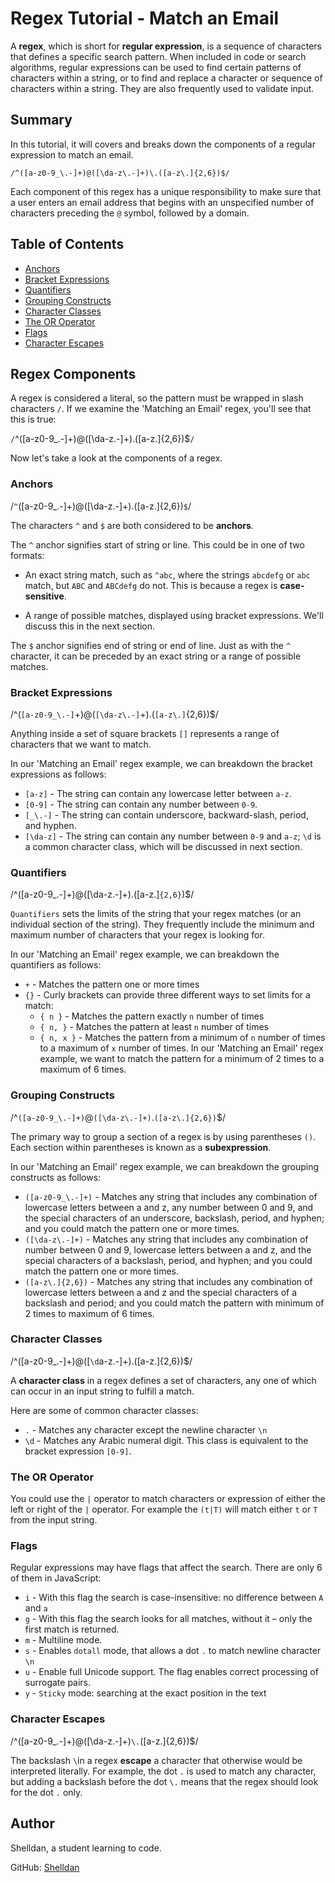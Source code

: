 # Regex Tutorial - Match an Email 

A **regex**, which is short for **regular expression**, is a sequence of characters that defines a specific search pattern. When included in code or search algorithms, regular expressions can be used to find certain patterns of characters within a string, or to find and replace a character or sequence of characters within a string. They are also frequently used to validate input. 

## Summary

In this tutorial, it will covers and breaks down the components of a regular expression to match an email. 

`/^([a-z0-9_\.-]+)@([\da-z\.-]+)\.([a-z\.]{2,6})$/`

Each component of this regex has a unique responsibility to make sure that a user enters an email address that begins with an unspecified number of characters preceding the `@` symbol, followed by a domain.

## Table of Contents

- [Anchors](#anchors)
- [Bracket Expressions](#bracket-expressions)
- [Quantifiers](#quantifiers)
- [Grouping Constructs](#grouping-constructs)
- [Character Classes](#character-classes)
- [The OR Operator](#the-or-operator)
- [Flags](#flags)
- [Character Escapes](#character-escapes)

## Regex Components

A regex is considered a literal, so the pattern must be wrapped in slash characters `/`. If we examine the 'Matching an Email' regex, you'll see that this is true:

`/`^([a-z0-9_\.-]+)@([\da-z\.-]+)\.([a-z\.]{2,6})$`/`

Now let's take a look at the components of a regex. 

### Anchors

/`^`([a-z0-9_\.-]+)@([\da-z\.-]+)\.([a-z\.]{2,6})`$`/

The characters `^` and `$` are both considered to be **anchors**.

The `^` anchor signifies start of string or line. This could be in one of two formats:

* An exact string match, such as `^abc`, where the strings `abcdefg` or `abc` match, but `ABC` and `ABCdefg` do not. This is because a regex is **case-sensitive**.

* A range of possible matches, displayed using bracket expressions. We'll discuss this in the next section. 

The `$` anchor signifies end of string or end of line. Just as with the `^` character, it can be preceded by an exact string or a range of possible matches. 


### Bracket Expressions
/^(`[a-z0-9_\.-]`+)@(`[\da-z\.-]`+)\.(`[a-z\.]`{2,6})$/

Anything inside a set of square brackets `[]` represents a range of characters that we want to match. 

In our 'Matching an Email' regex example, we can breakdown the bracket expressions as follows: 

* `[a-z]` - The string can contain any lowercase letter between `a-z`. 
* `[0-9]` - The string can contain any number between `0-9`.
* `[_\.-]` - The string can contain underscore, backward-slash, period, and hyphen.
* `[\da-z]` - The string can contain any number between `0-9` and `a-z`; `\d` is a common character class, which will be discussed in next section.

### Quantifiers
/^([a-z0-9_\.-]+)@([\da-z\.-]+)\.([a-z\.]`{2,6}`)$/

`Quantifiers` sets the limits of the string that your regex matches (or an individual section of the string). They frequently include the minimum and maximum number of characters that your regex is looking for. 

In our 'Matching an Email' regex example, we can breakdown the quantifiers as follows: 

* `+` - Matches the pattern one or more times
* `{}` - Curly brackets can provide three different ways to set limits for a match: 
    * `{ n }` - Matches the pattern exactly `n` number of times 
    * `{ n, }` - Matches the pattern at least `n` number of times
    * `{ n, x }` - Matches the pattern from a minimum of `n` number of times to a maximum of `x` number of times. In our 'Matching an Email' regex example, we want to match the pattern for a minimum of 2 times to a maximum of 6 times.

### Grouping Constructs
/^`([a-z0-9_\.-]+)`@`([\da-z\.-]+)`\.`([a-z\.]{2,6})`$/

The primary way to group a section of a regex is by using parentheses `()`. Each section within parentheses is known as a **subexpression**. 

In our 'Matching an Email' regex example, we can breakdown the grouping constructs as follows:

* `([a-z0-9_\.-]+)` - Matches any string that includes any combination of lowercase letters between a and z, any number between 0 and 9, and the special characters of an underscore, backslash, period, and hyphen; and you could match the pattern one or more times. 
* `([\da-z\.-]+)` - Matches any string that includes any combination of number between 0 and 9, lowercase letters between a and z, and the special characters of a backslash, period, and hyphen; and you could match the pattern one or more times. 
* `([a-z\.]{2,6})` - Matches any string that includes any combination of lowercase letters between a and z and the special characters of a backslash and period; and you could match the pattern with minimum of 2 times to maximum of 6 times. 

### Character Classes

/^([a-z0-9_\.-]+)@([`\d`a-z\.-]+)\.([a-z\.]{2,6})$/

A **character class** in a regex defines a set of characters, any one of which can occur in an input string to fulfill a match. 

Here are some of common character classes:
* `.` - Matches any character except the newline character `\n`
* `\d` - Matches any Arabic numeral digit. This class is equivalent to the bracket expression `[0-9]`.

### The OR Operator

You could use the `|` operator to match characters or expression of either the left or right of the `|` operator. For example the `(t|T)` will match either `t` or `T` from the input string. 

### Flags

Regular expressions may have flags that affect the search. There are only 6 of them in JavaScript:

* `i` - With this flag the search is case-insensitive: no difference between `A` and `a` 
* `g` - With this flag the search looks for all matches, without it – only the first match is returned.
* `m` - Multiline mode.
* `s` - Enables `dotall` mode, that allows a dot `.` to match newline character `\n`
* `u` - Enable full Unicode support. The flag enables correct processing of surrogate pairs.
* `y` - `Sticky` mode: searching at the exact position in the text 

### Character Escapes
/^([a-z0-9_\.-]+)@([\da-z\.-]+)`\.`([a-z\.]{2,6})$/

The backslash `\`in a regex **escape** a character that otherwise would be interpreted literally. For example, the dot `.` is used to match any character, but adding a backslash before the dot `\.` means that the regex should look for the dot `.` only. 

## Author
Shelldan, a student learning to code. 

GitHub: [Shelldan](https://github.com/shelldan?tab=repositories)

